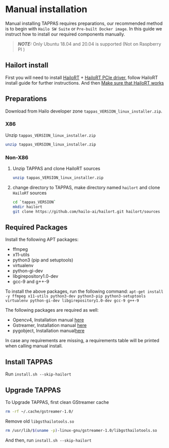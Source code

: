 # Manual installation

Manual installing TAPPAS requires preparations, our recommended method is to begin with `Hailo SW Suite` or `Pre-built Docker image`.
In this guide we instruct how to install our required components manually.

> **_NOTE:_**  Only Ubuntu 18.04 and 20.04 is supported (Not on Raspberry PI )

## Hailort install

First you will need to install [HailoRT](https://github.com/hailo-ai/hailort) + [HailoRT PCIe driver](https://github.com/hailo-ai/hailort-drivers), follow HailoRT install guide for further instructions.
And then [Make sure that HailoRT works](./verify_hailoRT.md)

## Preparations

Download from Hailo developer zone `tappas_VERSION_linux_installer.zip`.

### X86

Unzip `tappas_VERSION_linux_installer.zip`

```sh
unzip tappas_VERSION_linux_installer.zip
```

### Non-X86

1. Unzip TAPPAS and clone HailoRT sources

    ```sh
    unzip tappas_VERSION_linux_installer.zip
    ```

2. change directory to TAPPAS, make directory named `hailort` and clone `HailoRT` sources

    ```sh
    cd `tappas_VERSION`
    mkdir hailort
    git clone https://github.com/hailo-ai/hailort.git hailort/sources
    ```

## Required Packages

Install the following APT packages:

- ffmpeg
- x11-utils
- python3 (pip and setuptools)
- virtualenv
- python-gi-dev
- libgirepository1.0-dev
- gcc-9 and g++-9

To install the above packages, run the following command:
```apt-get install -y ffmpeg x11-utils python3-dev python3-pip python3-setuptools virtualenv python-gi-dev libgirepository1.0-dev gcc-9 g++-9```

The following packages are required as well:

- Opencv4, Installation manual [here](https://linuxize.com/post/how-to-install-opencv-on-ubuntu-18-04/)
- Gstreamer, Installation manual [here](https://gstreamer.freedesktop.org/documentation/installing/on-linux.html?gi-language=c#install-gstreamer-on-ubuntu-or-debian)
- pygobject, Installation manual[here](https://pygobject.readthedocs.io/en/latest/getting_started.html#ubuntu-getting-started)

In case any requirements are missing, a requirements table will be printed when calling manual install.

## Install TAPPAS

Run `install.sh --skip-hailort`

## Upgrade TAPPAS

To Upgrade TAPPAS, first clean GStreamer cache

```sh
rm -rf ~/.cache/gstreamer-1.0/
```

Remove old `libgsthailotools.so`

```sh
rm /usr/lib/$(uname -p)-linux-gnu/gstreamer-1.0/libgsthailotools.so
```

And then, run `install.sh --skip-hailort`
